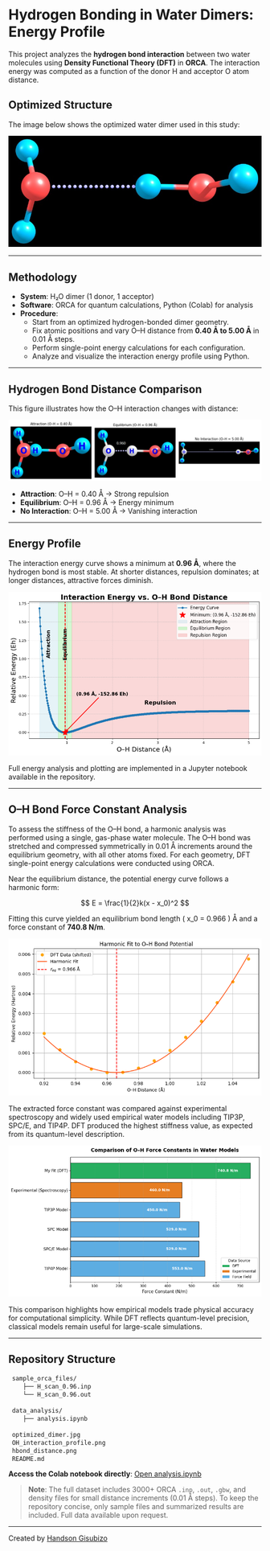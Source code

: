 
#  Hydrogen Bonding in Water Dimers: Energy Profile

This project analyzes the **hydrogen bond interaction** between two water molecules using **Density Functional Theory (DFT)** in **ORCA**. The interaction energy was computed as a function of the donor H and acceptor O atom distance.

## Optimized Structure

The image below shows the optimized water dimer used in this study:

![Optimized Dimer](optimized_dimer.jpg)

---

##  Methodology

- **System**: H₂O dimer (1 donor, 1 acceptor)
- **Software**: ORCA for quantum calculations, Python (Colab) for analysis
- **Procedure**:
  - Start from an optimized hydrogen-bonded dimer geometry.
  - Fix atomic positions and vary O–H distance from **0.40 Å to 5.00 Å** in 0.01 Å steps.
  - Perform single-point energy calculations for each configuration.
  - Analyze and visualize the interaction energy profile using Python.

---

##  Hydrogen Bond Distance Comparison

This figure illustrates how the O–H interaction changes with distance:

![Hydrogen Bond Distances](./hbond_distance.png)

- **Attraction**: O–H = 0.40 Å → Strong repulsion
- **Equilibrium**: O–H = 0.96 Å → Energy minimum
- **No Interaction**: O–H = 5.00 Å → Vanishing interaction

---

##  Energy Profile

The interaction energy curve shows a minimum at **0.96 Å**, where the hydrogen bond is most stable. At shorter distances, repulsion dominates; at longer distances, attractive forces diminish.

![O–H Interaction Profile](./OH_interaction_profile.png)

Full energy analysis and plotting are implemented in a Jupyter notebook available in the repository.

---

##  O–H Bond Force Constant Analysis

To assess the stiffness of the O–H bond, a harmonic analysis was performed using a single, gas-phase water molecule. The O–H bond was stretched and compressed symmetrically in 0.01 Å increments around the equilibrium geometry, with all other atoms fixed. For each geometry, DFT single-point energy calculations were conducted using ORCA.

Near the equilibrium distance, the potential energy curve follows a harmonic form:

$$
E = \frac{1}{2}k(x - x_0)^2
$$

Fitting this curve yielded an equilibrium bond length \( x_0 = 0.966 \) Å and a force constant of **740.8 N/m**.

![Harmonic Fit to O–H Bond Potential](./OH_harmonic_fit_curve.png)

The extracted force constant was compared against experimental spectroscopy and widely used empirical water models including TIP3P, SPC/E, and TIP4P. DFT produced the highest stiffness value, as expected from its quantum-level description.

![Comparison of O–H Force Constants in Water Models](./OH_force_constants_barplot.png)

This comparison highlights how empirical models trade physical accuracy for computational simplicity. While DFT reflects quantum-level precision, classical models remain useful for large-scale simulations.

---




##  Repository Structure

```
 sample_orca_files/         
    ├── H_scan_0.96.inp      
    └── H_scan_0.96.out      

 data_analysis/             
    ├── analysis.ipynb        

 optimized_dimer.jpg
 OH_interaction_profile.png 
 hbond_distance.png 
 README.md                  
```

 **Access the Colab notebook directly**: [Open analysis.ipynb](./OH_interaction_profile_data_analysis.ipynb)

>  **Note**: The full dataset includes 3000+ ORCA `.inp`, `.out`, `.gbw`, and density files for small distance increments (0.01 Å steps). To keep the repository concise, only sample files and summarized results are included. Full data available upon request.

---

Created by [Handson Gisubizo](https://github.com/handsongisubizo)  

